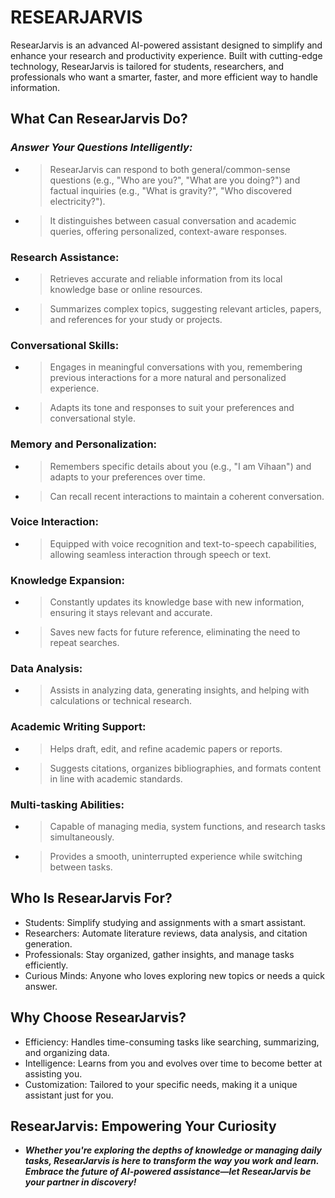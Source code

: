 # RESEARJARVIS
ResearJarvis is an advanced AI-powered assistant designed to simplify and enhance your research and productivity experience. Built with cutting-edge technology, ResearJarvis is tailored for students, researchers, and professionals who want a smarter, faster, and more efficient way to handle information.
## What Can ResearJarvis Do?
### ***Answer Your Questions Intelligently:***

* > ResearJarvis can respond to both general/common-sense questions (e.g., "Who are you?", "What are you doing?") and factual inquiries (e.g., "What is gravity?", "Who discovered electricity?").
* > It distinguishes between casual conversation and academic queries, offering personalized, context-aware responses.
### Research Assistance:

* > Retrieves accurate and reliable information from its local knowledge base or online resources.
* > Summarizes complex topics, suggesting relevant articles, papers, and references for your study or projects.
### Conversational Skills:

* > Engages in meaningful conversations with you, remembering previous interactions for a more natural and personalized experience.
* > Adapts its tone and responses to suit your preferences and conversational style.
### Memory and Personalization:

* > Remembers specific details about you (e.g., "I am Vihaan") and adapts to your preferences over time.
* > Can recall recent interactions to maintain a coherent conversation.
### Voice Interaction:

* > Equipped with voice recognition and text-to-speech capabilities, allowing seamless interaction through speech or text.
### Knowledge Expansion:

* > Constantly updates its knowledge base with new information, ensuring it stays relevant and accurate.
* > Saves new facts for future reference, eliminating the need to repeat searches.
### Data Analysis:

* > Assists in analyzing data, generating insights, and helping with calculations or technical research.
### Academic Writing Support:

* > Helps draft, edit, and refine academic papers or reports.
* > Suggests citations, organizes bibliographies, and formats content in line with academic standards.
### Multi-tasking Abilities:

* > Capable of managing media, system functions, and research tasks simultaneously.
* > Provides a smooth, uninterrupted experience while switching between tasks.
## Who Is ResearJarvis For?
* Students: Simplify studying and assignments with a smart assistant.
* Researchers: Automate literature reviews, data analysis, and citation generation.
* Professionals: Stay organized, gather insights, and manage tasks efficiently.
* Curious Minds: Anyone who loves exploring new topics or needs a quick answer.
## Why Choose ResearJarvis?
* Efficiency: Handles time-consuming tasks like searching, summarizing, and organizing data.
* Intelligence: Learns from you and evolves over time to become better at assisting you.
* Customization: Tailored to your specific needs, making it a unique assistant just for you.
## ResearJarvis: Empowering Your Curiosity
* ***Whether you're exploring the depths of knowledge or managing daily tasks, ResearJarvis is here to transform the way you work and learn. Embrace the future of AI-powered assistance—let ResearJarvis be your partner in discovery!***

